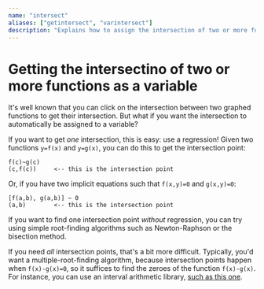 ```yaml
---
name: "intersect"
aliases: ["getintersect", "varintersect"]
description: "Explains how to assign the intersection of two or more functions as a variable."
---
```

# Getting the intersectino of two or more functions as a variable

It's well known that you can click on the intersection between two graphed functions to get their intersection. But what if you want the intersection to automatically be assigned to a variable?

If you want to get *one* intersection, this is easy: use a regression! Given two functions `y=f(x)` and `y=g(x)`, you can do this to get the intersection point:

    f(c)~g(c)
    (c,f(c))     <-- this is the intersection point

Or, if you have two implicit equations such that `f(x,y)=0` and `g(x,y)=0`:

    [f(a,b), g(a,b)] ~ 0
    (a,b)        <-- this is the intersection point

If you want to find one intersection point *without* regression, you can try using simple root-finding algorithms such as Newton-Raphson or the bisection method.

If you need *all* intersection points, that's a bit more difficult. Typically, you'd want a multiple-root-finding algorithm, because intersection points happen when `f(x)-g(x)=0`, so it suffices to find the zeroes of the function `f(x)-g(x)`. For instance, you can use an interval arithmetic library, [such as this one](https://www.desmos.com/calculator/8vg3p8g8p9).